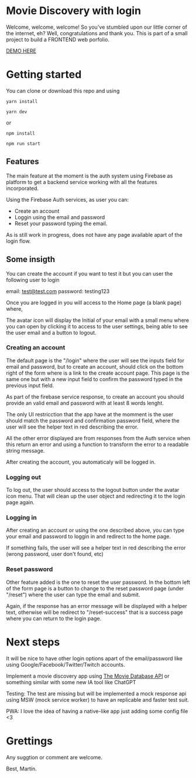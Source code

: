 # Movie Discovery with login


Welcome, welcome, welcome! So you've stumbled upon our little corner of the internet, eh? Well, congratulations and thank you.
This is part of a small project to build a FRONTEND web porfolio.


[DEMO HERE](https://movie-with-login.vercel.app)

 # Getting started

You can clone or download this repo and using

`yarn install`

`yarn dev` 
 
 
 or
 
 `npm install`
 
 `npm run start`
 


## Features

The main feature at the moment is the auth system using Firebase as platform to get a backend service working with all the features incorporated.

Using the Firebase Auth services, as user you can:

- Create an account
- Loggin using the email and password
- Reset your password typing the email.

As is still work in progress, does not have any page available apart of the login flow. 

## Some insigth

You can create the account if you want to test it but you can user the following user to login 

email: test@test.com
password: testing123


Once you are logged in you will access to the Home page (a blank page) where,

The avatar icon will display the Initial of your email with a small menu where you can open by clicking it to access to the user settings, being able to see the user email and a button to logout.


### Creating an account

The default page is the "/login" where the user will see the inputs field for email and password, but to create an account, should click on the bottom right of the form where is a link to the create account page.
This page is the same one but with a new input field to confirm the password typed in the previous input field.


As part of the firebase service response, to create an account you should provide an valid email and password with at least 8 words lenght.

The only UI restricction that the app have at the momment is the user should match the password and confirmation password field, where the user will see the helper text in red describing the error.

All the other error displayed are from responses from the Auth service when this return an error and using a function to transform the error to a readable string message.

After creating the account, you automaticaly will be logged in.


### Logging out

To log out, the user should access to the logout button under the avatar icon menu. That will clean up the user object and redirecting it to the login page again.

### Logging in

After creating an account or using the one described above, you can type your email and password to loggin in and redirect to the home page.

If something fails, the user will see a helper text in red describing the error (wrong password, user don't found, etc) 


### Reset password

Other feature added is the one to reset the user password.
In the bottom left of the form page is a button to change to the reset password page (under "/reset") where the user can type the email and submit.

Again, if the response has an error message will be displayed with a helper text, otherwise will be redirect to "/reset-success" that is a success page where you can return to the login page.



# Next steps

It will be nice to have other login options apart of the email/password like using Google/Facebook/Twitter/Twitch accounts.

Implement a movie discovery app using [The Movie Database API](https://www.themoviedb.org/) or something similar with some new IA tool like ChatGPT 

Testing: The test are missing but will be implemented a mock response api using MSW (mock service worker) to have an replicable and faster test suit.

PWA: I love the idea of having a native-like app just adding some config file <3


# Grettings

Any suggtion or comment are welcome.



Best, Martín.






